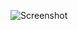 ![Screenshot](https://raw.githubusercontent.com/Cryakl/Ultimate-RAT-Collection/refs/heads/main/ExymnaRat/Screenshot.png)

